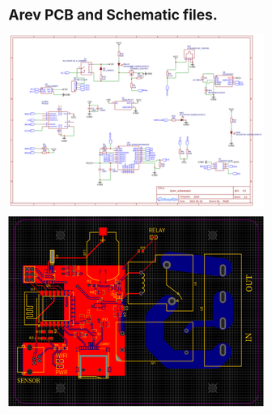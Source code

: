 # Arev PCB and Schematic files.

![schematic image](schematic_image.png)

![pcb image](pcb_image.png)
